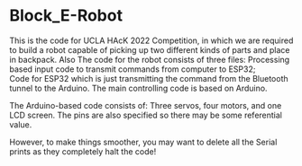 # Block_E-Robot
This is the code for UCLA HAcK 2022 Competition, in which we are required to build a robot capable of picking up two different kinds of parts and place in backpack. 
Also 
The code for the robot consists of three files: Processing based input code to transmit commands from computer to ESP32;  
Code for ESP32 which is just transmitting the command from the Bluetooth tunnel to the Arduino.
The main controlling code is based on Arduino. 

The Arduino-based code consists of: Three servos, four motors, and one LCD screen. The pins are also specified so there may be some referential value.

However, to make things smoother, you may want to delete all the Serial prints as they completely halt the code!
